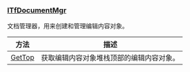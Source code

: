 ### [ITfDocumentMgr](https://learn.microsoft.com/zh-cn/windows/win32/api/msctf/nn-msctf-itfdocumentmgr)

文档管理器，用来创建和管理编辑内容对象。

方法					|描述
-|-
[GetTop][1]			|获取编辑内容对象堆栈顶部的编辑内容对象。

[1]: https://learn.microsoft.com/zh-cn/windows/win32/api/msctf/nf-msctf-itfdocumentmgr-gettop